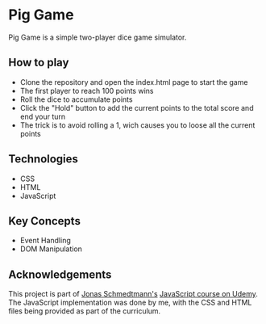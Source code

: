 # Pig Game
Pig Game is a simple two-player dice game simulator.

## How to play
- Clone the repository and open the index.html page to start the game
- The first player to reach 100 points wins 
- Roll the dice to accumulate points
- Click the "Hold" button to add the current points to the total score and end your turn
- The trick is to avoid rolling a 1, wich causes you to loose all the current points

## Technologies
-  CSS
-  HTML
-  JavaScript

## Key Concepts
-  Event Handling
-  DOM Manipulation

## Acknowledgements
This project is part of [Jonas Schmedtmann's](https://www.udemy.com/course/the-complete-javascript-course/) [JavaScript course on Udemy](https://www.udemy.com/course/the-complete-javascript-course/).<br>
The JavaScript implementation was done by me, with the CSS and HTML files being provided as part of the curriculum.
